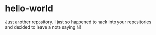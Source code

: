 # hello-world
Just another repository.
I just so happened to hack into your repositories and decided to leave a note saying hi!
